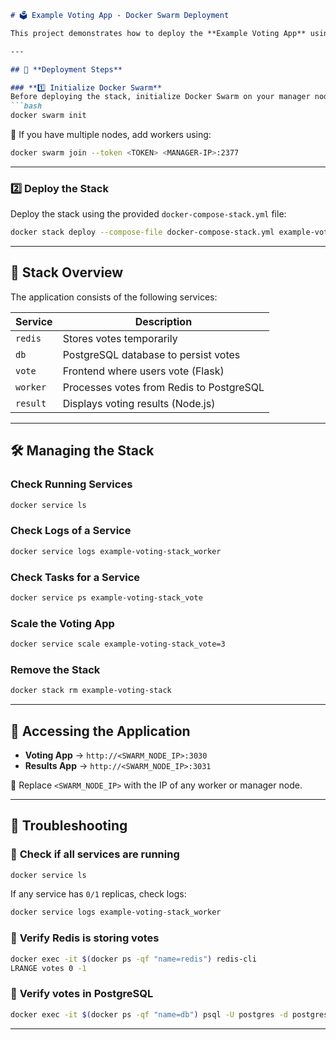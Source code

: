 ```markdown
# 🗳️ Example Voting App - Docker Swarm Deployment

This project demonstrates how to deploy the **Example Voting App** using **Docker Swarm**. The application consists of multiple microservices, including Redis, PostgreSQL, a voting app, a worker, and a results app.

---

## 🚀 **Deployment Steps**

### **1️⃣ Initialize Docker Swarm**
Before deploying the stack, initialize Docker Swarm on your manager node:
```bash
docker swarm init
```
📌 If you have multiple nodes, add workers using:
```bash
docker swarm join --token <TOKEN> <MANAGER-IP>:2377
```

---

### **2️⃣ Deploy the Stack**
Deploy the stack using the provided `docker-compose-stack.yml` file:
```bash
docker stack deploy --compose-file docker-compose-stack.yml example-voting-stack
```

---

## 🔧 **Stack Overview**
The application consists of the following services:

| **Service**   | **Description** |
|--------------|---------------|
| `redis`      | Stores votes temporarily |
| `db`         | PostgreSQL database to persist votes |
| `vote`       | Frontend where users vote (Flask) |
| `worker`     | Processes votes from Redis to PostgreSQL |
| `result`     | Displays voting results (Node.js) |

---

## 🛠 **Managing the Stack**
### **Check Running Services**
```bash
docker service ls
```

### **Check Logs of a Service**
```bash
docker service logs example-voting-stack_worker
```

### **Check Tasks for a Service**
```bash
docker service ps example-voting-stack_vote
```

### **Scale the Voting App**
```bash
docker service scale example-voting-stack_vote=3
```

### **Remove the Stack**
```bash
docker stack rm example-voting-stack
```

---

## 📌 **Accessing the Application**
- **Voting App** → `http://<SWARM_NODE_IP>:3030`
- **Results App** → `http://<SWARM_NODE_IP>:3031`

📌 Replace `<SWARM_NODE_IP>` with the IP of any worker or manager node.

---

## 🎯 **Troubleshooting**
### 🔹 **Check if all services are running**
```bash
docker service ls
```
If any service has `0/1` replicas, check logs:
```bash
docker service logs example-voting-stack_worker
```

### 🔹 **Verify Redis is storing votes**
```bash
docker exec -it $(docker ps -qf "name=redis") redis-cli
LRANGE votes 0 -1
```

### 🔹 **Verify votes in PostgreSQL**
```bash
docker exec -it $(docker ps -qf "name=db") psql -U postgres -d postgres -c "SELECT * FROM votes;"
```

---